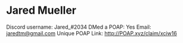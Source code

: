 # Jared Mueller

Discord username: Jared_#2034
DMed a POAP: Yes
Email: jaredtm@gmail.com
Unique POAP Link: http://POAP.xyz/claim/xciw16